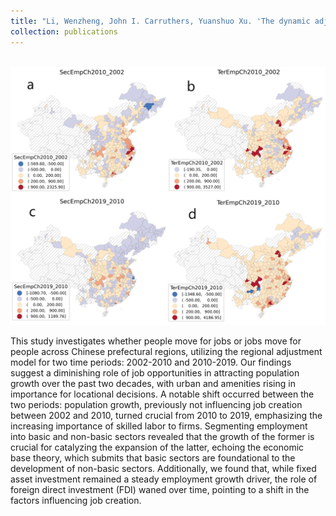 ```yaml
---
title: "Li, Wenzheng, John I. Carruthers, Yuanshuo Xu. 'The dynamic adjustment process of population and employment—evidence from Chinese prefectural regions.'"
collection: publications
---
```


<br/><img src='/images/PIRS.jpg'>

This study investigates whether people move for jobs or jobs move for people across Chinese prefectural regions, utilizing the regional adjustment model for two time periods: 2002-2010 and 2010-2019. Our findings suggest a diminishing role of job opportunities in attracting population growth over the past two decades, with urban and amenities rising in importance for locational decisions. A notable shift occurred between the two periods: population growth, previously not influencing job creation between 2002 and 2010, turned crucial from 2010 to 2019, emphasizing the increasing importance of skilled labor to firms. Segmenting employment into basic and non-basic sectors revealed that the growth of the former is crucial for catalyzing the expansion of the latter, echoing the economic base theory, which submits that basic sectors are foundational to the development of non-basic sectors. Additionally, we found that, while fixed asset investment remained a steady employment growth driver, the role of foreign direct investment (FDI) waned over time, pointing to a shift in the factors influencing job creation.

